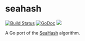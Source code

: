 # seahash

[![Build Status](https://travis-ci.org/blainsmith/seahash.svg?branch=master)](https://travis-ci.org/blainsmith/seahash)
[![GoDoc](https://godoc.org/github.com/blainsmith/seahash?status.svg)](https://godoc.org/github.com/blainsmith/seahash)
![](https://img.shields.io/badge/license-MIT-blue.svg)

A Go port of the [SeaHash](https://ticki.github.io/blog/seahash-explained/) algorithm.
